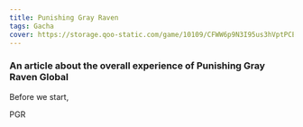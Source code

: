 ```yaml
---
title: Punishing Gray Raven
tags: Gacha
cover: https://storage.qoo-static.com/game/10109/CFWW6p9N3I95us3hVptPCEqk84xl20W0.png
---
```


### An article about the overall experience of Punishing Gray Raven Global

Before we start, 

<!--more-->
PGR
